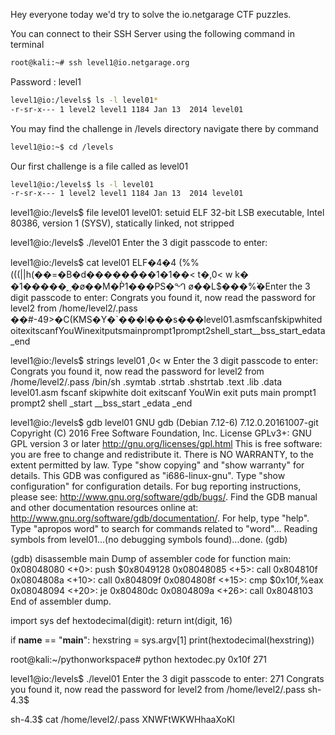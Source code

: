 
Hey everyone today we'd try to solve the io.netgarage CTF puzzles.

You can connect to their SSH Server using the following command in terminal

```sh
root@kali:~# ssh level1@io.netgarage.org
```
Password : level1

```sh
level1@io:/levels$ ls -l level01*
-r-sr-x--- 1 level2 level1 1184 Jan 13  2014 level01
```




You may find the challenge in /levels directory navigate there by command
```sh
level1@io:~$ cd /levels
```
Our first challenge is a file called as level01
```sh
level1@io:/levels$ ls -l level01
-r-sr-x--- 1 level2 level1 1184 Jan 13  2014 level01
```

level1@io:/levels$ file level01
level01: setuid ELF 32-bit LSB executable, Intel 80386, version 1 (SYSV), statically linked, not stripped

level1@io:/levels$ ./level01
Enter the 3 digit passcode to enter:

level1@io:/levels$ cat level01
ELF�4�4 (%%(((||h(��=�B�d������̀��1�1��< t�,0<	w
k�
�1�����؁�ø��M�P̀1���PS�ᙰ
                      ø�̀�L$���%̀�Enter the 3 digit passcode to enter: Congrats you found it, now read the password for level2 from /home/level2/.pass
��#-49>�C(KMS�Y�`���l���s���level01.asmfscanfskipwhitedoitexitscanfYouWinexitputsmainprompt1prompt2shell_start__bss_start_edata_end

level1@io:/levels$ strings level01
,0<	w
Enter the 3 digit passcode to enter: Congrats you found it, now read the password for level2 from /home/level2/.pass
/bin/sh
.symtab
.strtab
.shstrtab
.text
.lib
.data
level01.asm
fscanf
skipwhite
doit
exitscanf
YouWin
exit
puts
main
prompt1
prompt2
shell
_start
__bss_start
_edata
_end

level1@io:/levels$ gdb level01
GNU gdb (Debian 7.12-6) 7.12.0.20161007-git
Copyright (C) 2016 Free Software Foundation, Inc.
License GPLv3+: GNU GPL version 3 or later <http://gnu.org/licenses/gpl.html>
This is free software: you are free to change and redistribute it.
There is NO WARRANTY, to the extent permitted by law.  Type "show copying"
and "show warranty" for details.
This GDB was configured as "i686-linux-gnu".
Type "show configuration" for configuration details.
For bug reporting instructions, please see:
<http://www.gnu.org/software/gdb/bugs/>.
Find the GDB manual and other documentation resources online at:
<http://www.gnu.org/software/gdb/documentation/>.
For help, type "help".
Type "apropos word" to search for commands related to "word"...
Reading symbols from level01...(no debugging symbols found)...done.
(gdb) 

(gdb) disassemble main
Dump of assembler code for function main:
   0x08048080 <+0>:	push   $0x8049128
   0x08048085 <+5>:	call   0x804810f
   0x0804808a <+10>:	call   0x804809f
   0x0804808f <+15>:	cmp    $0x10f,%eax
   0x08048094 <+20>:	je     0x80480dc
   0x0804809a <+26>:	call   0x8048103
End of assembler dump.


import sys
def hextodecimal(digit):
    return int(digit, 16)

if __name__ == "__main__":
    hexstring = sys.argv[1]
    print(hextodecimal(hexstring))

root@kali:~/pythonworkspace# python hextodec.py 0x10f
271

level1@io:/levels$ ./level01 
Enter the 3 digit passcode to enter: 271
Congrats you found it, now read the password for level2 from /home/level2/.pass
sh-4.3$ 

sh-4.3$ cat /home/level2/.pass
XNWFtWKWHhaaXoKI






